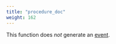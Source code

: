 ```yaml
---
title: "procedure_doc"
weight: 162
---
```


This function does *not* generate an [event](../../events).